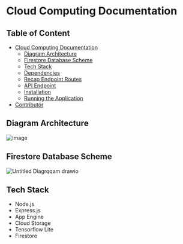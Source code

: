 # Cloud Computing Documentation

## Table of Content

- [Cloud Computing Documentation](#cloud-computing-documentation)
  - [Diagram Architecture](#diagram-architecture)
  - [Firestore Database Scheme](#firestore-database-scheme)
  - [Tech Stack](#tech-stack)
  - [Dependencies](#dependencies)
  - [Recap Endpoint Routes](#recap-endpoint-routes)
  - [API Endpoint](#api-endpoint)
  - [Installation](#installation)
  - [Running the Application](#running-the-application)
- [Contributor](#contributor)


## Diagram Architecture

![image](https://github.com/mikhaelsiallagan/snapcal-backend/assets/88528641/f9e0f765-2e52-4307-a0fd-d4c59c9af2e6)


## Firestore Database Scheme
![Untitled Diagrqqam drawio](https://github.com/mikhaelsiallagan/snapcal-backend/assets/88528641/dd32114b-bcee-4302-8037-05b35925b2e7)


## Tech Stack

- Node.js
- Express.js
- App Engine
- Cloud Storage
- Tensorflow Lite
- Firestore
